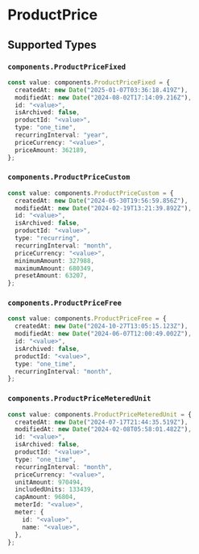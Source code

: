 # ProductPrice


## Supported Types

### `components.ProductPriceFixed`

```typescript
const value: components.ProductPriceFixed = {
  createdAt: new Date("2025-01-07T03:36:18.419Z"),
  modifiedAt: new Date("2024-08-02T17:14:09.216Z"),
  id: "<value>",
  isArchived: false,
  productId: "<value>",
  type: "one_time",
  recurringInterval: "year",
  priceCurrency: "<value>",
  priceAmount: 362189,
};
```

### `components.ProductPriceCustom`

```typescript
const value: components.ProductPriceCustom = {
  createdAt: new Date("2024-05-30T19:56:59.856Z"),
  modifiedAt: new Date("2024-02-19T13:21:39.892Z"),
  id: "<value>",
  isArchived: false,
  productId: "<value>",
  type: "recurring",
  recurringInterval: "month",
  priceCurrency: "<value>",
  minimumAmount: 327988,
  maximumAmount: 680349,
  presetAmount: 63207,
};
```

### `components.ProductPriceFree`

```typescript
const value: components.ProductPriceFree = {
  createdAt: new Date("2024-10-27T13:05:15.123Z"),
  modifiedAt: new Date("2024-06-07T12:00:49.002Z"),
  id: "<value>",
  isArchived: false,
  productId: "<value>",
  type: "one_time",
  recurringInterval: "month",
};
```

### `components.ProductPriceMeteredUnit`

```typescript
const value: components.ProductPriceMeteredUnit = {
  createdAt: new Date("2024-07-17T21:44:35.519Z"),
  modifiedAt: new Date("2024-02-08T05:58:01.482Z"),
  id: "<value>",
  isArchived: false,
  productId: "<value>",
  type: "one_time",
  recurringInterval: "month",
  priceCurrency: "<value>",
  unitAmount: 970494,
  includedUnits: 133439,
  capAmount: 96804,
  meterId: "<value>",
  meter: {
    id: "<value>",
    name: "<value>",
  },
};
```

